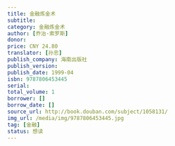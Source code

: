 ```yaml
---
title: 金融炼金术
subtitle: 
category: 金融炼金术
author: [乔治·索罗斯]
donor: 
price: CNY 24.80
translator: [孙忠]
publish_company: 海南出版社
publish_version: 
publish_date: 1999-04
isbn: 9787806453445
serial: 
total_volume: 1
borrower: []
borrow_date: []
source_url: http://book.douban.com/subject/1058131/
img_url: /media/img/9787806453445.jpg
tag: [金融]
status: 想读
---
```

